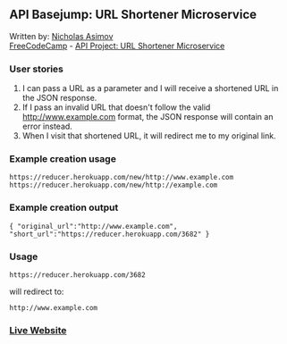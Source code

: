 ## API Basejump: URL Shortener Microservice

Written by: [Nicholas Asimov](https://www.freecodecamp.com/nicholasasimov)  
[FreeCodeCamp](https://www.freecodecamp.com) - [API Project: URL Shortener Microservice](https://www.freecodecamp.com/challenges/url-shortener-microservice)

### User stories
1. I can pass a URL as a parameter and I will receive a shortened URL in the JSON response.
2. If I pass an invalid URL that doesn't follow the valid http://www.example.com format, the JSON response will contain an error instead.
3. When I visit that shortened URL, it will redirect me to my original link.

### Example creation usage
```
https://reducer.herokuapp.com/new/http://www.example.com
https://reducer.herokuapp.com/new/http://example.com
```

### Example creation output
```
{ "original_url":"http://www.example.com", "short_url":"https://reducer.herokuapp.com/3682" }
```

### Usage
```
https://reducer.herokuapp.com/3682
```
will redirect to:
```
http://www.example.com
```

### [Live Website](https://reducer.herokuapp.com/)
